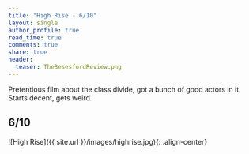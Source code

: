 ```yaml
---
title: "High Rise - 6/10"
layout: single
author_profile: true
read_time: true
comments: true
share: true
header:
  teaser: TheBesesfordReview.png
---
```


Pretentious film about the class divide, got a bunch of good actors in it. Starts decent, gets weird.

## 6/10

![High Rise]({{ site.url }}/images/highrise.jpg){: .align-center}